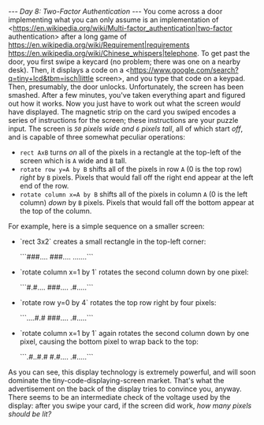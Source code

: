 *--- Day 8: Two-Factor Authentication ---*
You come across a door implementing what you can only assume is an implementation of <https://en.wikipedia.org/wiki/Multi-factor_authentication|two-factor authentication> after a long game of <https://en.wikipedia.org/wiki/Requirement|requirements> <https://en.wikipedia.org/wiki/Chinese_whispers|telephone>.
To get past the door, you first swipe a keycard (no problem; there was one on a nearby desk). Then, it displays a code on a <https://www.google.com/search?q=tiny+lcd&tbm=isch|little screen>, and you type that code on a keypad. Then, presumably, the door unlocks.
Unfortunately, the screen has been smashed. After a few minutes, you've taken everything apart and figured out how it works. Now you just have to work out what the screen *would* have displayed.
The magnetic strip on the card you swiped encodes a series of instructions for the screen; these instructions are your puzzle input. The screen is *`50` pixels wide and `6` pixels tall*, all of which start *off*, and is capable of three somewhat peculiar operations:

- `rect AxB` turns *on* all of the pixels in a rectangle at the top-left of the screen which is `A` wide and `B` tall.
- `rotate row y=A by B` shifts all of the pixels in row `A` (0 is the top row) *right* by `B` pixels. Pixels that would fall off the right end appear at the left end of the row.
- `rotate column x=A by B` shifts all of the pixels in column `A` (0 is the left column) *down* by `B` pixels. Pixels that would fall off the bottom appear at the top of the column.

For example, here is a simple sequence on a smaller screen:

- <p>`rect 3x2` creates a small rectangle in the top-left corner:</p>```###.... ###.... .......```
- <p>`rotate column x=1 by 1` rotates the second column down by one pixel:</p>```#.#.... ###.... .#.....```
- <p>`rotate row y=0 by 4` rotates the top row right by four pixels:</p>```....#.# ###.... .#.....```
- <p>`rotate column x=1 by 1` again rotates the second column down by one pixel, causing the bottom pixel to wrap back to the top:</p>```.#..#.# #.#.... .#.....```

As you can see, this display technology is extremely powerful, and will soon dominate the tiny-code-displaying-screen market.  That's what the advertisement on the back of the display tries to convince you, anyway.
There seems to be an intermediate check of the voltage used by the display: after you swipe your card, if the screen did work, *how many pixels should be lit?*
